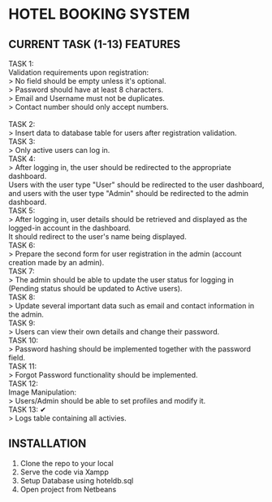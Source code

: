 # HOTEL BOOKING SYSTEM

## CURRENT TASK (1-13) FEATURES

TASK 1:<br>
      Validation requirements upon registration:<br>
      > No field should be empty unless it's optional.<br>
      > Password should have at least 8 characters.<br>
      > Email and Username must not be duplicates.<br>
      > Contact number should only accept numbers.<br>  
TASK 2:<br>
      > Insert data to database table for  users after registration validation.<br>
TASK 3:<br>
      > Only active users can log in.<br>
TASK 4:<br>
      > After logging in, the user should be redirected to the appropriate dashboard.<br>
        Users with the user type "User" should be redirected to the user dashboard,<br>
        and users with the user type "Admin" should be redirected to the admin dashboard.<br>
TASK 5:<br>
      > After logging in, user details should be retrieved and displayed as the logged-in account in the dashboard.<br>
        It should redirect to the user's name being displayed.<br>
TASK 6:<br>
      > Prepare the second form for user registration in the admin (account creation made by an admin).<br>
TASK 7:<br>
      > The admin should be able to update the user status for logging in<br>
        (Pending status should be updated to Active users).<br>
TASK 8:<br>
      > Update several important data such as email and contact information in the admin.<br>
TASK 9:<br>
      > Users can view their own details and change their password.<br>
TASK 10:<br>
      > Password hashing should be implemented together with the password field.<br>
TASK 11:<br>
      > Forgot Password functionality should be implemented.<br>
TASK 12:<br>
      Image Manipulation:<br>
      > Users/Admin should be able to set profiles and modify it.<br>
TASK 13:  ✔<br>
      > Logs table containing all activies.<br>

## INSTALLATION

1. Clone the repo to your local
2. Serve the code via Xampp
3. Setup Database using hoteldb.sql
4. Open project from Netbeans

